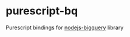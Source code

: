 # purescript-bq
Purescript bindings for [nodejs-bigquery](https://github.com/googleapis/nodejs-bigquery) library
